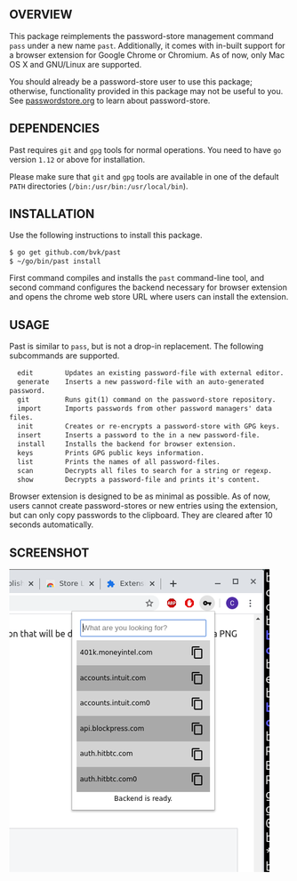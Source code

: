 OVERVIEW
--------

This package reimplements the password-store management command `pass` under a
new name `past`. Additionally, it comes with in-built support for a browser
extension for Google Chrome or Chromium. As of now, only Mac OS X and GNU/Linux
are supported.

You should already be a password-store user to use this package; otherwise,
functionality provided in this package may not be useful to you. See
[passwordstore.org](https://passwordstore.org) to learn about password-store.

DEPENDENCIES
------------

Past requires `git` and `gpg` tools for normal operations. You need to have
`go` version `1.12` or above for installation.

Please make sure that `git` and `gpg` tools are available in one of the default
`PATH` directories (`/bin:/usr/bin:/usr/local/bin`).

INSTALLATION
------------

Use the following instructions to install this package.

```
$ go get github.com/bvk/past
$ ~/go/bin/past install
```

First command compiles and installs the `past` command-line tool, and second
command configures the backend necessary for browser extension and opens the
chrome web store URL where users can install the extension.

USAGE
-----

Past is similar to `pass`, but is not a drop-in replacement. The following
subcommands are supported.

```
  edit        Updates an existing password-file with external editor.
  generate    Inserts a new password-file with an auto-generated password.
  git         Runs git(1) command on the password-store repository.
  import      Imports passwords from other password managers' data files.
  init        Creates or re-encrypts a password-store with GPG keys.
  insert      Inserts a password to the in a new password-file.
  install     Installs the backend for browser extension.
  keys        Prints GPG public keys information.
  list        Prints the names of all password-files.
  scan        Decrypts all files to search for a string or regexp.
  show        Decrypts a password-file and prints it's content.
```

Browser extension is designed to be as minimal as possible. As of now, users
cannot create password-stores or new entries using the extension, but can only
copy passwords to the clipboard. They are cleared after 10 seconds
automatically.

SCREENSHOT
----------

![Extension Popup](extras/screenshot.png?raw=true)
